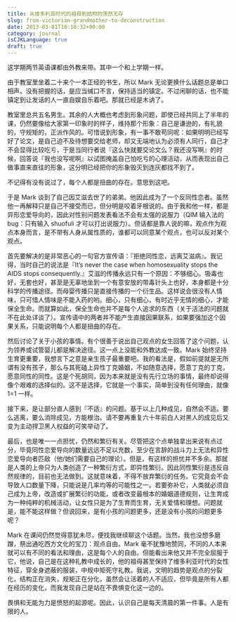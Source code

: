 ```yaml
---
title: 从维多利亚时代的祖母到结构的荡然无存
slug: from-victorian-grandmother-to-deconstruction
date: 2013-03-01T18:10:32+00:00
category: journal
isCJKLanguage: true
draft: true
---
```

这学期两节英语课都由外教来带。其中一个和上学期一样。

由于教室里坐着二十来个一本正经的书生，所以 Mark 无论更换什么话题总是单口相声。没有把握的话，是应当缄口不言，保持适当的镇定。不过闲聊的话，也不能镇定到让发话的人一直自娱自乐着吧。那就已经是木讷了。

教室里总共五名男生。其余的人大概也考虑到形象问题，即使已经共同上了半年的课，仍然要像给大家第一印象时的样子，维持那个形象：自己是谦逊的，有礼貌的，守规矩的，正派作风的。可惜说到形象，有一事不敢苟同呢：如果明明已经写好了论文，是自己迫不及待想要交给老师，却又无端地认为必须有人同行，自己才不会显得比较吃亏，于是当同行者说『这么快就要交论文么？我还没写啊』的时候，回答说『我也没写呢啊』以试图掩盖自己怕吃亏的心理活动，从而表现出自己做事直来直往的形象，这分明已经把你的形象毁灭到连灰都找不到了。

不记得有没有说过了，每个人都是扭曲的存在。意思到这吧。

于是 Mark 谈到了自己因艾滋去世了的弟弟。他因此成为了一个反同性恋者。虽然他一再解释只是自己不接受而已，但分明是咬着牙根说的。由于我和他一样，都是异形恋爱导向的，因此对性别问题发表看法不会有太强的说服力（QIM 输入法的 bug：只有输入 shuofuli 才可以打出说服力）。但话都是靠人说的嘛，观点作为观点本身而言，是不带有人身从属性质的，谁都可以同意某个观点，也可以反对某个观点。

首先要解决的是非常恶心的一句官方宣传语：『拒绝同性恋，远离艾滋病』。我记得，当时自己的说法是『It&#8217;s never the case when homosexuality stops the AIDS stops consequently.』艾滋的传播永远只有一个原因：不够细心。吸毒也好，无套也好，甚至是无辜地坐到一个有意安放的带毒针头上也好，本身都是十分科学的传播途径。而母婴传播只是直接传播的一个衍生品。这样说会很没有人情味，只可惜人情味是不能入药的哟。细心，只有细心，有时近乎无情的细心，才能保全生命。而就算如此，保全生命也并不是每个人追求的东西（关于活法的问题就不在此处详谈了）。宣传语中的两者并不能产生直接因果联系，如果要强加这个因果关系，只能说明每个人都是扭曲的存在。

然后讨论了关于小孩的事情。有个很善于说出自己观点的女生回答了这个问题，认为领养或试管婴儿都是解决途径。这一点上没能和外教达成一致。Mark 始终坚持生育更重要，我想言下之意是亲生孩子最重要吧。我的看法是，假如前提就是无所谓有没有孩子，那么与其死磕上异性丁克婚姻，不如随意选择，愿意丁克的丁克，愿意同性的同性。这是个死胡同，因为本来就是没有先行立场的事情，最终却说得像个艰难的选择似的。这不是选择，它就是一个事实，简单到没有任何理由，就像 1=1 一样。

接下来，是让部分直人感到『不适』的问题。基于以上几种成见，自然会不适。要么逃离，要么消除成见，方能根治。请不要再重复六十年前白人对黑人的成见后又变为主动捍卫黑人权益的可笑举动了。

最后，也是唯一一点担忧，仍然和繁衍有关。尽管把这个点单独拿出来说有点过分，毕竟同性恋爱导向的数量远远不足以充数，至少在言辞的战斗力上无法和异性恋爱导向者匹敌（他/她们需要自己的理论）。但是，有这样的担忧并不多余。那就是人类的上帝只为人类创造了一种繁衍方式，即异性繁衍。因此同性繁衍是违反自然规律的，目前也无法做到。这就意味着，不得不放弃繁衍的任务。它究竟会不会导致人口数量下降，只能说是几率均等的可能性之一。若要弥补它，人类就必须自己成为上帝，改造或扩展繁衍的功能，或者改变最根本的婚姻道德规则，让生育成为一种纯粹的机械活动，让女性只是为了生育而生育，无关爱情和理想。问题就是，能不能这样做？但说回来，是有小孩的问题更多，还是没有小孩的问题更多呢？

Mark 在课间仍然觉得意犹未尽，便找我继续聊这个话题。当然，我也没想多磨蹭，祭出通吃西方文化的宝刀：观点自由。Mark 毫不犹豫地赞同，不同的人本来就可以有不同的看法和理由，这是每个人的自由。但能看出来他又并不完全屈服于它，他说，自己是在这种礼教中成长的，他的祖母甚至保持了维多利亚时代的女性特征，穿全身遮蔽的服装，中规中矩死守礼教。我说，文明的趋势是观点的分裂化，结构正在消失，规矩正在分化，虽然会让活着的人不适应，但毕竟是所有人都在经历的变化，而我发现自己是站在不畏惧变化这一边的。

畏惧和无能为力是愤怒的起源呢。因此，认识自己是每天清晨的第一件事。人是有限的人。
